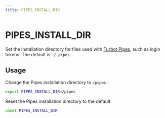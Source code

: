 ```yaml
---
title: PIPES_INSTALL_DIR
---
```


# PIPES_INSTALL_DIR

Set the installation directory for files used with [Turbot Pipes](https://turbot.com/pipes/docs), such as login tokens. The default is `~/.pipes`.


## Usage 

Change the Pipes installation directory to `/pipes` :

```bash
export PIPES_INSTALL_DIR=/pipes
```

Reset the Pipes installation directory to the default:

```bash
unset PIPES_INSTALL_DIR
```